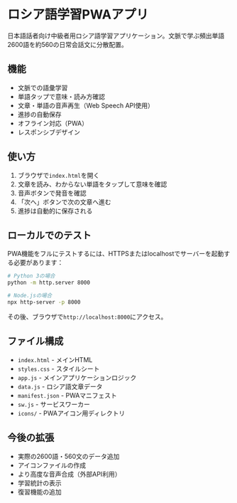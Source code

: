 # ロシア語学習PWAアプリ

日本語話者向け中級者用ロシア語学習アプリケーション。文脈で学ぶ頻出単語2600語を約560の日常会話文に分散配置。

## 機能

- 文脈での語彙学習
- 単語タップで意味・読み方確認
- 文章・単語の音声再生（Web Speech API使用）
- 進捗の自動保存
- オフライン対応（PWA）
- レスポンシブデザイン

## 使い方

1. ブラウザで`index.html`を開く
2. 文章を読み、わからない単語をタップして意味を確認
3. 音声ボタンで発音を確認
4. 「次へ」ボタンで次の文章へ進む
5. 進捗は自動的に保存される

## ローカルでのテスト

PWA機能をフルにテストするには、HTTPSまたはlocalhostでサーバーを起動する必要があります：

```bash
# Python 3の場合
python -m http.server 8000

# Node.jsの場合
npx http-server -p 8000
```

その後、ブラウザで`http://localhost:8000`にアクセス。

## ファイル構成

- `index.html` - メインHTML
- `styles.css` - スタイルシート
- `app.js` - メインアプリケーションロジック
- `data.js` - ロシア語文章データ
- `manifest.json` - PWAマニフェスト
- `sw.js` - サービスワーカー
- `icons/` - PWAアイコン用ディレクトリ

## 今後の拡張

- 実際の2600語・560文のデータ追加
- アイコンファイルの作成
- より高度な音声合成（外部API利用）
- 学習統計の表示
- 復習機能の追加